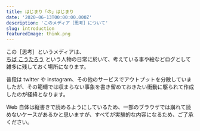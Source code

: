 ```yaml
---
title: はじまり「の」はじまり
date: '2020-06-13T00:00:00.000Z'
description: 'このメディア［思考］について'
slug: introduction
featuredImage: think.png
---
```


この［思考］というメディアは、  
[ちば こうたろう](https://github.com/uruha/zenryaku-profile) という人物の日常に於いて、考えている事や絵などログとして雑多に残しておく場所になります。

普段は twitter や instagram、その他のサービスでアウトプットを分散していましたが、その範疇では収まらない事象を書き留めておきたい衝動に駆られて作成したのが経緯となります。

Web 自体は縦書きで読めるようにしているため、一部のブラウザでは崩れて読めないケースがあるかと思いますが、すべてが実験的な内容になるため、ご了承ください。

